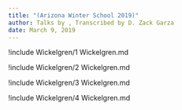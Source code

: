 ```yaml
---
title: "(Arizona Winter School 2019)"
author: Talks by , Transcribed by D. Zack Garza
date: March 9, 2019
---
```


!include Wickelgren/1 Wickelgren.md

!include Wickelgren/2 Wickelgren.md

!include Wickelgren/3 Wickelgren.md

!include Wickelgren/4 Wickelgren.md

